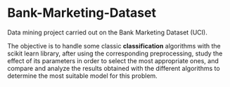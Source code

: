 # Bank-Marketing-Dataset
Data mining project carried out on the Bank Marketing Dataset (UCI).

The objective is to handle some classic **classification** algorithms with the scikit learn library, after using the corresponding preprocessing, study the effect of its parameters in order to select the most appropriate ones, and compare and analyze the results obtained with the different algorithms to determine the most suitable model for this problem.
